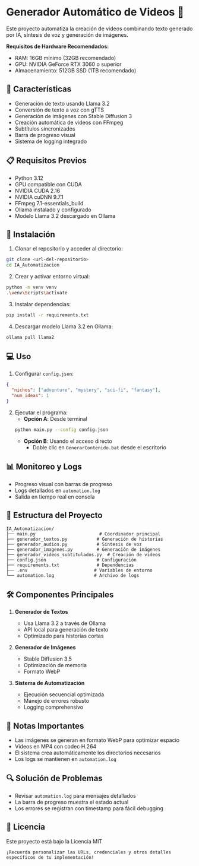 # Generador Automático de Videos 🎥

Este proyecto automatiza la creación de videos combinando texto generado por IA, síntesis de voz y generación de imágenes.

**Requisitos de Hardware Recomendados:**

- RAM: 16GB mínimo (32GB recomendado)
- GPU: NVIDIA GeForce RTX 3060 o superior
- Almacenamiento: 512GB SSD (1TB recomendado)

## 🚀 Características

- Generación de texto usando Llama 3.2
- Conversión de texto a voz con gTTS
- Generación de imágenes con Stable Diffusion 3
- Creación automática de videos con FFmpeg
- Subtítulos sincronizados
- Barra de progreso visual
- Sistema de logging integrado

## 📋 Requisitos Previos

- Python 3.12
- GPU compatible con CUDA
- NVIDIA CUDA 2.16
- NVIDIA cuDNN 9.7.1
- FFmpeg 7.1-essentials_build
- Ollama instalado y configurado
- Modelo Llama 3.2 descargado en Ollama

## 🔧 Instalación

1. Clonar el repositorio y acceder al directorio:

```bash
git clone <url-del-repositorio>
cd IA_Automatizacion
```

2. Crear y activar entorno virtual:

```bash
python -m venv venv
.\venv\Scripts\activate
```

3. Instalar dependencias:

```bash
pip install -r requirements.txt
```

4. Descargar modelo Llama 3.2 en Ollama:

```bash
ollama pull llama2
```

## 💻 Uso

1. Configurar `config.json`:

```json
{
  "nichos": ["adventure", "mystery", "sci-fi", "fantasy"],
  "num_ideas": 1
}
```

2. Ejecutar el programa:
   - **Opción A**: Desde terminal
   ```bash
   python main.py --config config.json
   ```
   - **Opción B**: Usando el acceso directo
     - Doble clic en `GenerarContenido.bat` desde el escritorio

## 📊 Monitoreo y Logs

- Progreso visual con barras de progreso
- Logs detallados en `automation.log`
- Salida en tiempo real en consola

## 📁 Estructura del Proyecto

```
IA_Automatizacion/
├── main.py                        # Coordinador principal
├── generador_textos.py           # Generación de historias
├── generador_audios.py           # Síntesis de voz
├── generador_imagenes.py         # Generación de imágenes
├── generador_videos_subtitulados.py  # Creación de videos
├── config.json                   # Configuración
├── requirements.txt              # Dependencias
├── .env                         # Variables de entorno
└── automation.log               # Archivo de logs
```

## 🛠️ Componentes Principales

1. **Generador de Textos**

   - Usa Llama 3.2 a través de Ollama
   - API local para generación de texto
   - Optimizado para historias cortas

2. **Generador de Imágenes**

   - Stable Diffusion 3.5
   - Optimización de memoria
   - Formato WebP

3. **Sistema de Automatización**
   - Ejecución secuencial optimizada
   - Manejo de errores robusto
   - Logging comprehensivo

## 📝 Notas Importantes

- Las imágenes se generan en formato WebP para optimizar espacio
- Videos en MP4 con codec H.264
- El sistema crea automáticamente los directorios necesarios
- Los logs se mantienen en `automation.log`

## 🔍 Solución de Problemas

- Revisar `automation.log` para mensajes detallados
- La barra de progreso muestra el estado actual
- Los errores se registran con timestamp para fácil debugging

## 📄 Licencia

Este proyecto está bajo la Licencia MIT

```
¡Recuerda personalizar las URLs, credenciales y otros detalles específicos de tu implementación!

```

